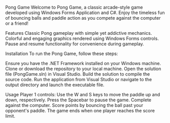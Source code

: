 Pong Game
Welcome to Pong Game, a classic arcade-style game developed using Windows Forms Application and C#. Enjoy the timeless fun of bouncing balls and paddle action as you compete against the computer or a friend!

Features
Classic Pong gameplay with simple yet addictive mechanics.
Colorful and engaging graphics rendered using Windows Forms controls.
Pause and resume functionality for convenience during gameplay.

Installation
To run the Pong Game, follow these steps:

Ensure you have the .NET Framework installed on your Windows machine.
Clone or download the repository to your local machine.
Open the solution file (PongGame.sln) in Visual Studio.
Build the solution to compile the source code.
Run the application from Visual Studio or navigate to the output directory and launch the executable file.

Usage
Player 1 controls: Use the W and S keys to move the paddle up and down, respectively.
Press the Spacebar to pause the game.
Complete against the computer.
Score points by bouncing the ball past your opponent's paddle.
The game ends when one player reaches the score limit.